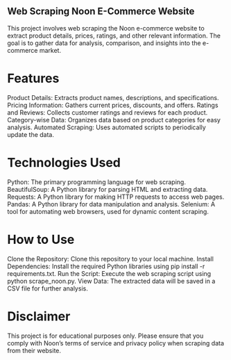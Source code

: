 ## Web Scraping Noon E-Commerce Website  
This project involves web scraping the Noon e-commerce website to extract product details, prices, ratings, and other relevant information. The goal is to gather data for analysis, comparison, and insights into the e-commerce market.  

# Features  
Product Details: Extracts product names, descriptions, and specifications.
Pricing Information: Gathers current prices, discounts, and offers.
Ratings and Reviews: Collects customer ratings and reviews for each product.
Category-wise Data: Organizes data based on product categories for easy analysis.
Automated Scraping: Uses automated scripts to periodically update the data.

# Technologies Used
Python: The primary programming language for web scraping.
BeautifulSoup: A Python library for parsing HTML and extracting data.
Requests: A Python library for making HTTP requests to access web pages.
Pandas: A Python library for data manipulation and analysis.
Selenium: A tool for automating web browsers, used for dynamic content scraping.

# How to Use
Clone the Repository: Clone this repository to your local machine.
Install Dependencies: Install the required Python libraries using pip install -r requirements.txt.
Run the Script: Execute the web scraping script using python scrape_noon.py.
View Data: The extracted data will be saved in a CSV file for further analysis.

# Disclaimer
This project is for educational purposes only. Please ensure that you comply with Noon’s terms of service and privacy policy when scraping data from their website.
